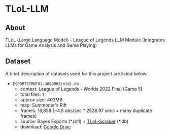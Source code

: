 # TLoL-LLM

## About

TLoL (Large Language Model) - League of Legends LLM Module (Integrates LLMs for Game Analysis and Game Playing)

## Dataset

A brief description of datasets used for this project are listed below:

- `ESPORTSTMNT02-3080905(old).db`
  - context: League of Legends - Worlds 2022 Final (Game 5)
  - total files: 1
  - approx size: 403MB
  - map: Summoner's Rift
  - frames: 16,858 (~4.5 obs/sec * 2528.97 secs + many duplicate frames)
  - source: Bayes Esports (\*.rofl) + [TLoL-Scraper](https://github.com/MiscellaneousStuff/tlol-scrapera) (\*.db)
  - download: [Google Drive](https://drive.google.com/file/d/1kZchHUksTCOvpN_hJZ5iVvESF6Be5FPt/view?usp=sharing)
